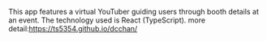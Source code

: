 This app features a virtual YouTuber guiding users through booth details at an event. 
The technology used is React (TypeScript).
more detail:https://ts5354.github.io/dcchan/